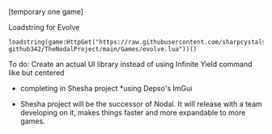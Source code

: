 [temporary one game]

Loadstring for Evolve
```
loadstring(game:HttpGet("https://raw.githubusercontent.com/sharpcystals-github342/TheNodalProject/main/Games/evolve.lua"))()
```

To do: Create an actual UI library instead of using Infinite Yield command like but centered
- completing in Shesha project *using Depso's ImGui

- Shesha project will be the successor of Nodal. It will release with a team developing on it, makes things faster and more expandable to more games.
